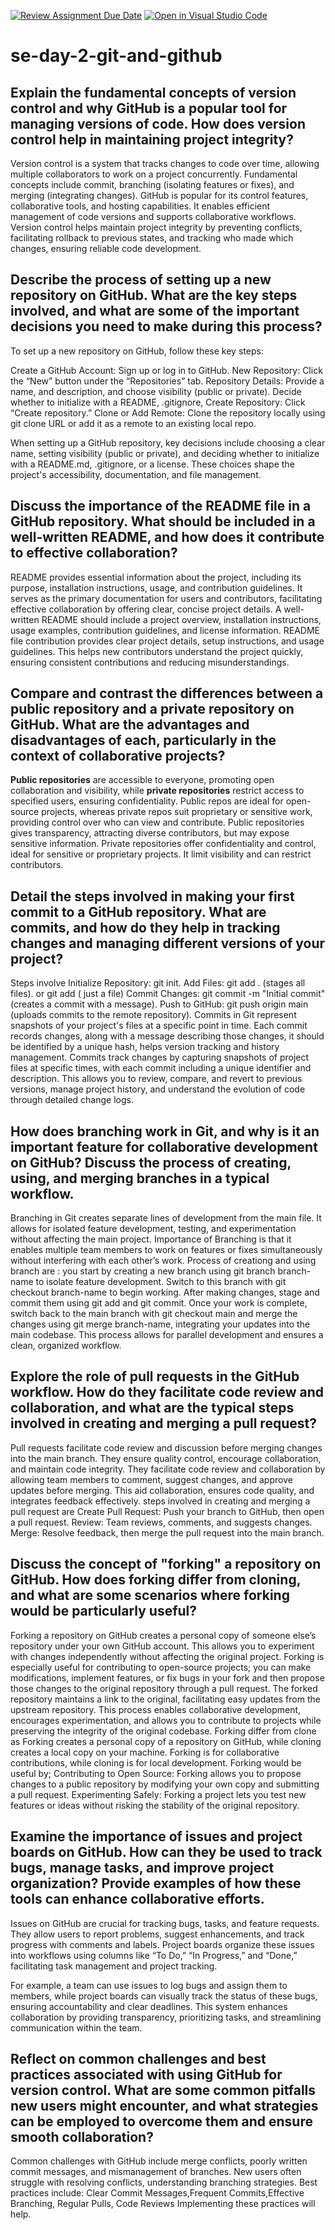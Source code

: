 [![Review Assignment Due Date](https://classroom.github.com/assets/deadline-readme-button-22041afd0340ce965d47ae6ef1cefeee28c7c493a6346c4f15d667ab976d596c.svg)](https://classroom.github.com/a/8wgCKhpZ)
[![Open in Visual Studio Code](https://classroom.github.com/assets/open-in-vscode-2e0aaae1b6195c2367325f4f02e2d04e9abb55f0b24a779b69b11b9e10269abc.svg)](https://classroom.github.com/online_ide?assignment_repo_id=15789154&assignment_repo_type=AssignmentRepo)
# se-day-2-git-and-github
## Explain the fundamental concepts of version control and why GitHub is a popular tool for managing versions of code. How does version control help in maintaining project integrity?
Version control is a system that tracks changes to code over time, allowing multiple collaborators to work on a project concurrently. Fundamental concepts include commit, branching (isolating features or fixes), and merging (integrating changes). GitHub is popular for its control features, collaborative tools, and hosting capabilities. It enables efficient management of code versions and supports collaborative workflows. Version control helps maintain project integrity by preventing conflicts, facilitating rollback to previous states, and tracking who made which changes, ensuring reliable code development.

## Describe the process of setting up a new repository on GitHub. What are the key steps involved, and what are some of the important decisions you need to make during this process?
To set up a new repository on GitHub, follow these key steps:

Create a GitHub Account: Sign up or log in to GitHub.
New Repository: Click the “New” button under the “Repositories” tab.
Repository Details: Provide a name, and description, and choose visibility (public or private). Decide whether to initialize with a README, .gitignore, 
Create Repository: Click “Create repository.”
Clone or Add Remote: Clone the repository locally using git clone URL or add it as a remote to an existing local repo.

When setting up a GitHub repository, key decisions include choosing a clear name, setting visibility (public or private), and deciding whether to initialize with a README.md, .gitignore, or a license. These choices shape the project's accessibility, documentation, and file management.

## Discuss the importance of the README file in a GitHub repository. What should be included in a well-written README, and how does it contribute to effective collaboration?
README provides essential information about the project, including its purpose, installation instructions, usage, and contribution guidelines. It serves as the primary documentation for users and contributors,  facilitating effective collaboration by offering clear, concise project details.
A well-written README should include a project overview, installation instructions, usage examples, contribution guidelines, and license information.
README file contribution provides clear project details, setup instructions, and usage guidelines. This helps new contributors understand the project quickly, ensuring consistent contributions and reducing misunderstandings.

## Compare and contrast the differences between a public repository and a private repository on GitHub. What are the advantages and disadvantages of each, particularly in the context of collaborative projects?
**Public repositories** are accessible to everyone, promoting open collaboration and visibility, while **private repositories** restrict access to specified users, ensuring confidentiality. Public repos are ideal for open-source projects, whereas private repos suit proprietary or sensitive work, providing control over who can view and contribute.
Public repositories gives transparency, attracting diverse contributors, but may expose sensitive information. Private repositories offer confidentiality and control, ideal for sensitive or proprietary projects. It limit visibility and can restrict contributors. 
## Detail the steps involved in making your first commit to a GitHub repository. What are commits, and how do they help in tracking changes and managing different versions of your project?
Steps involve Initialize Repository: git init.
Add Files: git add . (stages all files). or git add ( just a file)
Commit Changes: git commit -m "Initial commit" (creates a commit with a message).
Push to GitHub: git push origin main (uploads commits to the remote repository).
Commits in Git represent snapshots of your project's files at a specific point in time. Each commit records changes, along with a message describing those changes, it should be identified by a unique hash, helps version tracking and history management.
Commits track changes by capturing snapshots of project files at specific times, with each commit including a unique identifier and description. This allows you to review, compare, and revert to previous versions, manage project history, and understand the evolution of code through detailed change logs.
## How does branching work in Git, and why is it an important feature for collaborative development on GitHub? Discuss the process of creating, using, and merging branches in a typical workflow.
Branching in Git creates separate lines of development from the main file. It allows for isolated feature development, testing, and experimentation without affecting the main project.
Importance of Branching is that it enables multiple team members to work on features or fixes simultaneously without interfering with each other’s work.
Process of creationg and using branch are :
you start by creating a new branch using git branch branch-name to isolate feature development. Switch to this branch with git checkout branch-name to begin working. After making changes, stage and commit them using git add and git commit. Once your work is complete, switch back to the main branch with git checkout main and merge the changes using git merge branch-name, integrating your updates into the main codebase. This process allows for parallel development and ensures a clean, organized workflow.

## Explore the role of pull requests in the GitHub workflow. How do they facilitate code review and collaboration, and what are the typical steps involved in creating and merging a pull request?
Pull requests facilitate code review and discussion before merging changes into the main branch. They ensure quality control, encourage collaboration, and maintain code integrity.
They facilitate code review and collaboration  by allowing team members to comment, suggest changes, and approve updates before merging. This aid collaboration, ensures code quality, and integrates feedback effectively.
steps involved in creating and merging a pull request are
Create Pull Request: Push your branch to GitHub, then open a pull request.
Review: Team reviews, comments, and suggests changes.
Merge: Resolve feedback, then merge the pull request into the main branch.
## Discuss the concept of "forking" a repository on GitHub. How does forking differ from cloning, and what are some scenarios where forking would be particularly useful?
Forking a repository on GitHub creates a personal copy of someone else’s repository under your own GitHub account. This allows you to experiment with changes independently without affecting the original project. Forking is especially useful for contributing to open-source projects; you can make modifications, implement features, or fix bugs in your fork and then propose those changes to the original repository through a pull request. The forked repository maintains a link to the original, facilitating easy updates from the upstream repository. This process enables collaborative development, encourages experimentation, and allows you to contribute to projects while preserving the integrity of the original codebase.
Forking differ from clone as Forking creates a personal copy of a repository on GitHub, while cloning creates a local copy on your machine. Forking is for collaborative contributions, while cloning is for local development.
Forking would be useful by;
Contributing to Open Source: Forking allows you to propose changes to a public repository by modifying your own copy and submitting a pull request.
Experimenting Safely: Forking a project lets you test new features or ideas without risking the stability of the original repository.

## Examine the importance of issues and project boards on GitHub. How can they be used to track bugs, manage tasks, and improve project organization? Provide examples of how these tools can enhance collaborative efforts.
Issues on GitHub are crucial for tracking bugs, tasks, and feature requests. They allow users to report problems, suggest enhancements, and track progress with comments and labels. Project boards organize these issues into workflows using columns like “To Do,” “In Progress,” and “Done,” facilitating task management and project tracking.

For example, a team can use issues to log bugs and assign them to members, while project boards can visually track the status of these bugs, ensuring accountability and clear deadlines. This system enhances collaboration by providing transparency, prioritizing tasks, and streamlining communication within the team.

## Reflect on common challenges and best practices associated with using GitHub for version control. What are some common pitfalls new users might encounter, and what strategies can be employed to overcome them and ensure smooth collaboration?
Common challenges with GitHub include merge conflicts, poorly written commit messages, and mismanagement of branches. New users often struggle with resolving conflicts, understanding branching strategies. Best practices include:
Clear Commit Messages,Frequent Commits,Effective Branching, Regular Pulls, Code Reviews
Implementing these practices will help.
